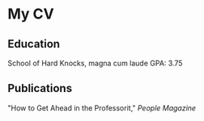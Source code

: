 # My CV

## Education

School of Hard Knocks, magna cum laude
GPA: 3.75

## Publications

"How to Get Ahead in the Professorit," _People Magazine_


